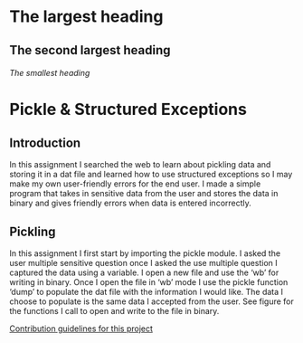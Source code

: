 # The largest heading
## The second largest heading
###### The smallest heading



# Pickle & Structured Exceptions

## Introduction

In this assignment I searched the web to learn about pickling data and storing it in a dat file and learned how to use structured exceptions so I may make my own user-friendly errors for the end user.  I made a simple program that takes in sensitive data from the user and stores the data in binary and gives friendly errors when data is entered incorrectly.

## Pickling 

In this assignment I first start by importing the pickle module. I asked the user multiple sensitive question once I asked the use multiple  question I captured the data using a variable. I open a new file and use the ‘wb’ for writing in binary. Once I open the file in ‘wb’ mode I use the pickle function ‘dump’ to populate the dat file with the information I would like. The data I choose to populate is the same data I accepted from the user. See figure for the functions I call to open and write to the file in binary. 

[Contribution guidelines for this project](docs/CONTRIBUTING.md)
